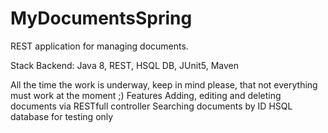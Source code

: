 # MyDocumentsSpring
REST application for managing documents. 

Stack
Backend: Java 8, REST, HSQL DB, JUnit5, Maven

All the time the work is underway, keep in mind please, that not everything must work at the moment ;)
Features
 Adding, editing and deleting documents via RESTfull controller
 Searching documents by ID
 HSQL database for testing only
